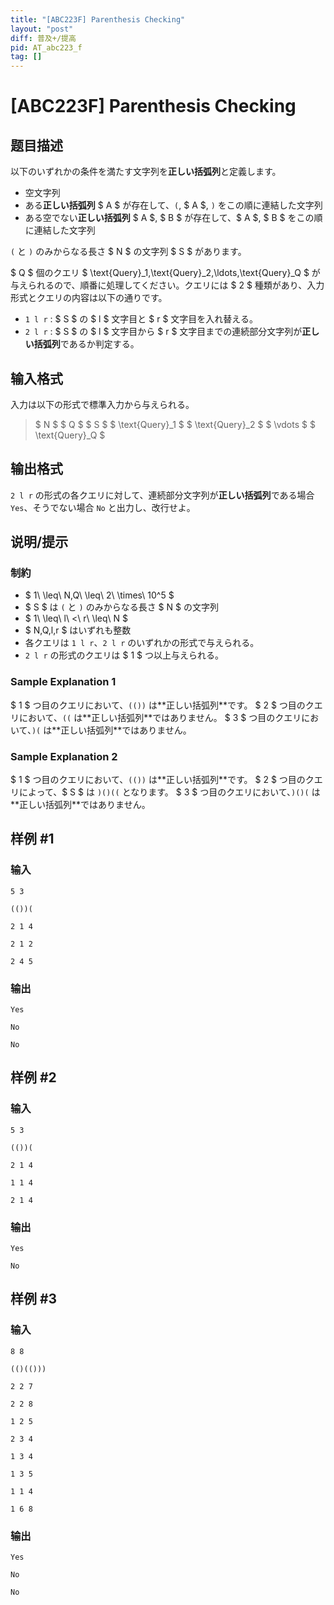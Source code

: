 ```yaml
---
title: "[ABC223F] Parenthesis Checking"
layout: "post"
diff: 普及+/提高
pid: AT_abc223_f
tag: []
---
```


# [ABC223F] Parenthesis Checking

## 题目描述

[problemUrl]: https://atcoder.jp/contests/abc223/tasks/abc223_f

以下のいずれかの条件を満たす文字列を**正しい括弧列**と定義します。

- 空文字列
- ある**正しい括弧列** $ A $ が存在して、`(`, $ A $, `)` をこの順に連結した文字列
- ある空でない**正しい括弧列** $ A $, $ B $ が存在して、$ A $, $ B $ をこの順に連結した文字列

`(` と `)` のみからなる長さ $ N $ の文字列 $ S $ があります。

$ Q $ 個のクエリ $ \text{Query}_1,\text{Query}_2,\ldots,\text{Query}_Q $ が与えられるので、順番に処理してください。クエリには $ 2 $ 種類があり、入力形式とクエリの内容は以下の通りです。

- `1 l r` : $ S $ の $ l $ 文字目と $ r $ 文字目を入れ替える。
- `2 l r` : $ S $ の $ l $ 文字目から $ r $ 文字目までの連続部分文字列が**正しい括弧列**であるか判定する。

## 输入格式

入力は以下の形式で標準入力から与えられる。

> $ N $ $ Q $ $ S $ $ \text{Query}_1 $ $ \text{Query}_2 $ $ \vdots $ $ \text{Query}_Q $

## 输出格式

`2 l r` の形式の各クエリに対して、連続部分文字列が**正しい括弧列**である場合 `Yes`、そうでない場合 `No` と出力し、改行せよ。

## 说明/提示

### 制約

- $ 1\ \leq\ N,Q\ \leq\ 2\ \times\ 10^5 $
- $ S $ は `(` と `)` のみからなる長さ $ N $ の文字列
- $ 1\ \leq\ l\ <\ r\ \leq\ N $
- $ N,Q,l,r $ はいずれも整数
- 各クエリは `1 l r`、`2 l r` のいずれかの形式で与えられる。
- `2 l r` の形式のクエリは $ 1 $ つ以上与えられる。

### Sample Explanation 1

$ 1 $ つ目のクエリにおいて、`(())` は\*\*正しい括弧列\*\*です。 $ 2 $ つ目のクエリにおいて、`((` は\*\*正しい括弧列\*\*ではありません。 $ 3 $ つ目のクエリにおいて、`)(` は\*\*正しい括弧列\*\*ではありません。

### Sample Explanation 2

$ 1 $ つ目のクエリにおいて、`(())` は\*\*正しい括弧列\*\*です。 $ 2 $ つ目のクエリによって、$ S $ は `)()((` となります。 $ 3 $ つ目のクエリにおいて、`)()(` は\*\*正しい括弧列\*\*ではありません。

## 样例 #1

### 输入

```
5 3
(())(
2 1 4
2 1 2
2 4 5
```

### 输出

```
Yes
No
No
```

## 样例 #2

### 输入

```
5 3
(())(
2 1 4
1 1 4
2 1 4
```

### 输出

```
Yes
No
```

## 样例 #3

### 输入

```
8 8
(()(()))
2 2 7
2 2 8
1 2 5
2 3 4
1 3 4
1 3 5
1 1 4
1 6 8
```

### 输出

```
Yes
No
No
```

